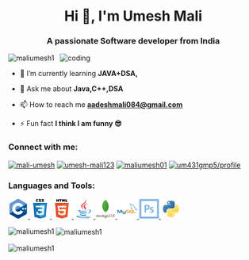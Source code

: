 <h1 align="center">Hi 👋, I'm Umesh Mali</h1>
<h3 align="center">A passionate Software developer from India</h3>

<image align="right" alt="coding" width="400" src="https://github.com/maliumesh1/maliumesh1/assets/111166993/e8d3b33c-07e2-495b-acb3-7287ae30919a.gif">
<p align="left"> <img src="https://komarev.com/ghpvc/?username=maliumesh1&label=Profile%20views&color=0e75b6&style=flat" alt="maliumesh1" /> </p>

- 🌱 I’m currently learning **JAVA+DSA,**

- 💬 Ask me about **Java,C++,DSA**

- 📫 How to reach me **aadeshmali084@gmail.com**

- ⚡ Fun fact **I think I am funny 😎**

<h3 align="left">Connect with me:</h3>
<p align="left">
<a href="https://codepen.io/mali-umesh" target="blank"><img align="center" src="https://raw.githubusercontent.com/rahuldkjain/github-profile-readme-generator/master/src/images/icons/Social/codepen.svg" alt="mali-umesh" height="30" width="40" /></a>
<a href="https://linkedin.com/in/umesh-mali123" target="blank"><img align="center" src="https://raw.githubusercontent.com/rahuldkjain/github-profile-readme-generator/master/src/images/icons/Social/linked-in-alt.svg" alt="umesh-mali123" height="30" width="40" /></a>
<a href="https://www.leetcode.com/maliumesh01" target="blank"><img align="center" src="https://raw.githubusercontent.com/rahuldkjain/github-profile-readme-generator/master/src/images/icons/Social/leet-code.svg" alt="maliumesh01" height="30" width="40" /></a>
<a href="https://auth.geeksforgeeks.org/user/um431gmp5/profile" target="blank"><img align="center" src="https://raw.githubusercontent.com/rahuldkjain/github-profile-readme-generator/master/src/images/icons/Social/geeks-for-geeks.svg" alt="um431gmp5/profile" height="30" width="40" /></a>
</p>

<h3 align="left">Languages and Tools:</h3>
<p align="left"> <a href="https://www.w3schools.com/cpp/" target="_blank" rel="noreferrer"> <img src="https://raw.githubusercontent.com/devicons/devicon/master/icons/cplusplus/cplusplus-original.svg" alt="cplusplus" width="40" height="40"/> </a> <a href="https://www.w3schools.com/css/" target="_blank" rel="noreferrer"> <img src="https://raw.githubusercontent.com/devicons/devicon/master/icons/css3/css3-original-wordmark.svg" alt="css3" width="40" height="40"/> </a> <a href="https://www.w3.org/html/" target="_blank" rel="noreferrer"> <img src="https://raw.githubusercontent.com/devicons/devicon/master/icons/html5/html5-original-wordmark.svg" alt="html5" width="40" height="40"/> </a> <a href="https://www.java.com" target="_blank" rel="noreferrer"> <img src="https://raw.githubusercontent.com/devicons/devicon/master/icons/java/java-original.svg" alt="java" width="40" height="40"/> </a> <a href="https://www.mongodb.com/" target="_blank" rel="noreferrer"> <img src="https://raw.githubusercontent.com/devicons/devicon/master/icons/mongodb/mongodb-original-wordmark.svg" alt="mongodb" width="40" height="40"/> </a> <a href="https://www.mysql.com/" target="_blank" rel="noreferrer"> <img src="https://raw.githubusercontent.com/devicons/devicon/master/icons/mysql/mysql-original-wordmark.svg" alt="mysql" width="40" height="40"/> </a> <a href="https://www.photoshop.com/en" target="_blank" rel="noreferrer"> <img src="https://raw.githubusercontent.com/devicons/devicon/master/icons/photoshop/photoshop-line.svg" alt="photoshop" width="40" height="40"/> </a> <a href="https://www.python.org" target="_blank" rel="noreferrer"> <img src="https://raw.githubusercontent.com/devicons/devicon/master/icons/python/python-original.svg" alt="python" width="40" height="40"/> </a> </p>

<p><img align="left" src="https://github-readme-stats.vercel.app/api/top-langs?username=maliumesh1&show_icons=true&locale=en&layout=compact" alt="maliumesh1" /></p>

<p>&nbsp;<img align="center" src="https://github-readme-stats.vercel.app/api?username=maliumesh1&show_icons=true&locale=en" alt="maliumesh1" /></p>

<p><img align="center" src="https://github-readme-streak-stats.herokuapp.com/?user=maliumesh1&" alt="maliumesh1" /></p>

